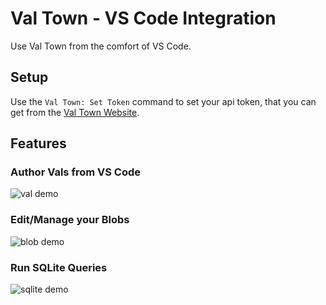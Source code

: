 # Val Town - VS Code Integration

Use Val Town from the comfort of VS Code.

## Setup

Use the `Val Town: Set Token` command to set your api token, that you can get from the [Val Town Website](https://www.val.town/settings/api).

## Features

### Author Vals from VS Code

![val demo](https://raw.githubusercontent.com/pomdtr/valtown-vscode/master/img/vals.png)

### Edit/Manage your Blobs

![blob demo](https://raw.githubusercontent.com/pomdtr/valtown-vscode/master/img/blobs.png)

### Run SQLite Queries

![sqlite demo](https://raw.githubusercontent.com/pomdtr/valtown-vscode/master/img/sqlite.png)
